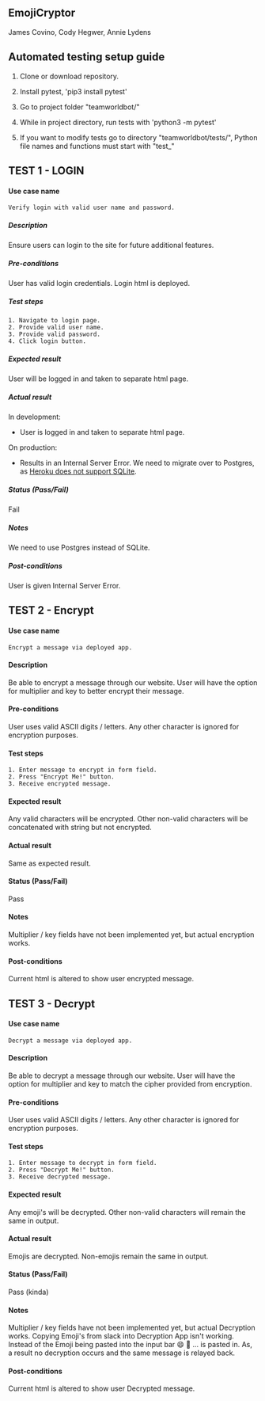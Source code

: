 ## EmojiCryptor

James Covino, Cody Hegwer, Annie Lydens

## Automated testing setup guide

1. Clone or download repository.

2. Install pytest, 'pip3 install pytest'

3. Go to project folder "teamworldbot/"

4. While in project directory, run tests with 'python3 -m pytest'

5. If you want to modify tests go to directory "teamworldbot/tests/",
    Python file names and functions must start with "test_"


## TEST 1 - LOGIN

#### Use case name
    Verify login with valid user name and password.

##### Description
Ensure users can login to the site for future additional features.

##### Pre-conditions
User has valid login credentials. Login html is deployed.

##### Test steps
    1. Navigate to login page.
    2. Provide valid user name.
    3. Provide valid password.
    4. Click login button.

##### Expected result
User will be logged in and taken to separate html page.

##### Actual result
In development:
  - User is logged in and taken to separate html page.

On production:
  - Results in an Internal Server Error. We need to migrate over to Postgres, as [Heroku does not support SQLite](https://devcenter.heroku.com/articles/sqlite3]).

##### Status (Pass/Fail)
Fail

##### Notes
We need to use Postgres instead of SQLite.

##### Post-conditions
User is given Internal Server Error.


## TEST 2 - Encrypt

#### Use case name
    Encrypt a message via deployed app.

#### Description
Be able to encrypt a message through our website. User will have the option for multiplier and key to better encrypt their message.

#### Pre-conditions
User uses valid ASCII digits / letters. Any other character is ignored for encryption purposes.

#### Test steps
    1. Enter message to encrypt in form field.
    2. Press "Encrypt Me!" button.
    3. Receive encrypted message.

#### Expected result
Any valid characters will be encrypted. Other non-valid characters will be concatenated with string but not encrypted.

#### Actual result
Same as expected result.

#### Status (Pass/Fail)
Pass

#### Notes
Multiplier / key fields have not been implemented yet, but actual encryption works.

#### Post-conditions
Current html is altered to show user encrypted message.


## TEST 3 - Decrypt

#### Use case name
    Decrypt a message via deployed app.

#### Description
Be able to decrypt a message through our website. User will have the option for multiplier and key to match the cipher provided from encryption.

#### Pre-conditions
User uses valid ASCII digits / letters. Any other character is ignored for encryption purposes.

#### Test steps
    1. Enter message to decrypt in form field.
    2. Press "Decrypt Me!" button.
    3. Receive decrypted message.

#### Expected result
Any emoji's will be decrypted. Other non-valid characters will remain the same in output.

#### Actual result
Emojis are decrypted. Non-emojis remain the same in output.

#### Status (Pass/Fail)
Pass (kinda)

#### Notes
Multiplier / key fields have not been implemented yet, but actual Decryption works.
Copying Emoji's from slack into Decryption App isn't working. Instead of the Emoji being pasted into the input bar :smile: :rocket: ... is pasted in.  As, a result no decryption occurs and the same message is relayed back.

#### Post-conditions
Current html is altered to show user Decrypted message.
